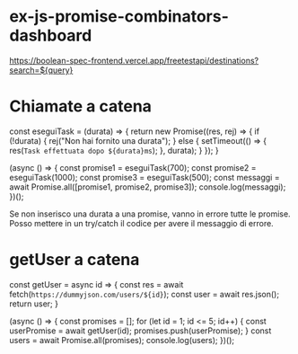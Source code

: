 # ex-js-promise-combinators-dashboard
https://boolean-spec-frontend.vercel.app/freetestapi/destinations?search=${query}

# Chiamate a catena
const eseguiTask = (durata) => {
    return new Promise((res, rej) => {
        if (!durata) {
            rej("Non hai fornito una durata");
        } else {
            setTimeout(() => {
                res(`Task effettuata dopo ${durata}ms`);
            }, durata);
        }
    });
}

(async () => {
    const promise1 = eseguiTask(700);
    const promise2 = eseguiTask(1000);
    const promise3 = eseguiTask(500);
    const messaggi = await Promise.all([promise1, promise2, promise3]);
    console.log(messaggi);
})();

Se non inserisco una durata a una promise, vanno in errore tutte le promise. Posso mettere in un try/catch il codice per avere il messaggio di errore.

# getUser a catena
const getUser = async id => {
    const res = await fetch(`https://dummyjson.com/users/${id}`);
    const user = await res.json();
    return user;
}

(async () => {
    const promises = [];
    for (let id = 1; id <= 5; id++) {
        const userPromise = await getUser(id);
        promises.push(userPromise);
    }
    const users = await Promise.all(promises);
    console.log(users);
})();
